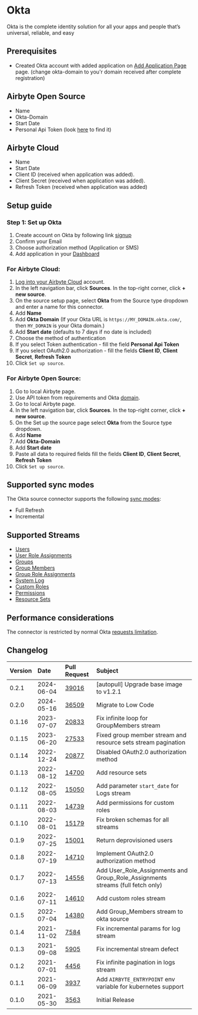 # Okta

Okta is the complete identity solution for all your apps and people that’s universal, reliable, and easy

## Prerequisites

- Created Okta account with added application on [Add Application Page](https://okta-domain.okta.com/enduser/catalog) page. (change okta-domain to you'r domain received after complete registration)

## Airbyte Open Source

- Name
- Okta-Domain
- Start Date
- Personal Api Token (look [here](https://developer.okta.com/docs/guides/find-your-domain/-/main/) to find it)

## Airbyte Cloud

- Name
- Start Date
- Client ID (received when application was added).
- Client Secret (received when application was added).
- Refresh Token (received when application was added)

## Setup guide

### Step 1: Set up Okta

1. Create account on Okta by following link [signup](https://www.okta.com/free-trial/)
2. Confirm your Email
3. Choose authorization method (Application or SMS)
4. Add application in your [Dashboard](https://okta-domain.okta.com/app/UserHome)

### For Airbyte Cloud:

1. [Log into your Airbyte Cloud](https://cloud.airbyte.com/workspaces) account.
2. In the left navigation bar, click **Sources**. In the top-right corner, click **+ new source**.
3. On the source setup page, select **Okta** from the Source type dropdown and enter a name for this connector.
4. Add **Name**
5. Add **Okta Domain** (If your Okta URL is `https://MY_DOMAIN.okta.com/`, then `MY_DOMAIN` is your Okta domain.)
6. Add **Start date** (defaults to 7 days if no date is included)
7. Choose the method of authentication
8. If you select Token authentication - fill the field **Personal Api Token**
9. If you select OAuth2.0 authorization - fill the fields **Client ID**, **Client Secret**, **Refresh Token**
10. Click `Set up source`.

### For Airbyte Open Source:

1. Go to local Airbyte page.
2. Use API token from requirements and Okta [domain](https://developer.okta.com/docs/guides/find-your-domain/-/main/).
3. Go to local Airbyte page.
4. In the left navigation bar, click **Sources**. In the top-right corner, click **+ new source**.
5. On the Set up the source page select **Okta** from the Source type dropdown.
6. Add **Name**
7. Add **Okta-Domain**
8. Add **Start date**
9. Paste all data to required fields fill the fields **Client ID**, **Client Secret**, **Refresh Token**
10. Click `Set up source`.

## Supported sync modes

The Okta source connector supports the following [sync modes](https://docs.airbyte.com/cloud/core-concepts#connection-sync-modes):

- Full Refresh
- Incremental

## Supported Streams

- [Users](https://developer.okta.com/docs/reference/api/users/#list-users)
- [User Role Assignments](https://developer.okta.com/docs/reference/api/roles/#list-roles-assigned-to-a-user)
- [Groups](https://developer.okta.com/docs/reference/api/groups/#list-groups)
- [Group Members](https://developer.okta.com/docs/reference/api/groups/#list-group-members)
- [Group Role Assignments](https://developer.okta.com/docs/reference/api/roles/#list-roles-assigned-to-a-group)
- [System Log](https://developer.okta.com/docs/reference/api/system-log/#get-started)
- [Custom Roles](https://developer.okta.com/docs/reference/api/roles/#list-roles)
- [Permissions](https://developer.okta.com/docs/reference/api/roles/#list-permissions)
- [Resource Sets](https://developer.okta.com/docs/reference/api/roles/#list-resource-sets)

## Performance considerations

The connector is restricted by normal Okta [requests limitation](https://developer.okta.com/docs/reference/rate-limits/).

## Changelog

| Version | Date       | Pull Request                                             | Subject                                                                        |
|:--------|:-----------|:---------------------------------------------------------|:-------------------------------------------------------------------------------|
| 0.2.1 | 2024-06-04 | [39016](https://github.com/airbytehq/airbyte/pull/39016) | [autopull] Upgrade base image to v1.2.1 |
| 0.2.0 | 2024-05-16 | [36509](https://github.com/airbytehq/airbyte/pull/36509) | Migrate to Low Code |
| 0.1.16 | 2023-07-07 | [20833](https://github.com/airbytehq/airbyte/pull/20833) | Fix infinite loop for GroupMembers stream |
| 0.1.15 | 2023-06-20 | [27533](https://github.com/airbytehq/airbyte/pull/27533) | Fixed group member stream and resource sets stream pagination |
| 0.1.14 | 2022-12-24 | [20877](https://github.com/airbytehq/airbyte/pull/20877) | Disabled OAuth2.0 authorization method |
| 0.1.13 | 2022-08-12 | [14700](https://github.com/airbytehq/airbyte/pull/14700) | Add resource sets |
| 0.1.12 | 2022-08-05 | [15050](https://github.com/airbytehq/airbyte/pull/15050) | Add parameter `start_date` for Logs stream |
| 0.1.11 | 2022-08-03 | [14739](https://github.com/airbytehq/airbyte/pull/14739) | Add permissions for custom roles |
| 0.1.10 | 2022-08-01 | [15179](https://github.com/airbytehq/airbyte/pull/15179) | Fix broken schemas for all streams |
| 0.1.9 | 2022-07-25 | [15001](https://github.com/airbytehq/airbyte/pull/15001) | Return deprovisioned users |
| 0.1.8 | 2022-07-19 | [14710](https://github.com/airbytehq/airbyte/pull/14710) | Implement OAuth2.0 authorization method |
| 0.1.7 | 2022-07-13 | [14556](https://github.com/airbytehq/airbyte/pull/14556) | Add User_Role_Assignments and Group_Role_Assignments streams (full fetch only) |
| 0.1.6 | 2022-07-11 | [14610](https://github.com/airbytehq/airbyte/pull/14610) | Add custom roles stream |
| 0.1.5 | 2022-07-04 | [14380](https://github.com/airbytehq/airbyte/pull/14380) | Add Group_Members stream to okta source |
| 0.1.4 | 2021-11-02 | [7584](https://github.com/airbytehq/airbyte/pull/7584) | Fix incremental params for log stream |
| 0.1.3 | 2021-09-08 | [5905](https://github.com/airbytehq/airbyte/pull/5905) | Fix incremental stream defect |
| 0.1.2 | 2021-07-01 | [4456](https://github.com/airbytehq/airbyte/pull/4456) | Fix infinite pagination in logs stream |
| 0.1.1   | 2021-06-09 | [3937](https://github.com/airbytehq/airbyte/pull/3973)   | Add `AIRBYTE_ENTRYPOINT` env variable for kubernetes support                   |
| 0.1.0   | 2021-05-30 | [3563](https://github.com/airbytehq/airbyte/pull/3563)   | Initial Release                                                                |
